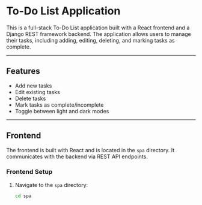 # To-Do List Application

This is a full-stack To-Do List application built with a React frontend and a Django REST framework backend. The application allows users to manage their tasks, including adding, editing, deleting, and marking tasks as complete.

---

## Features

- Add new tasks
- Edit existing tasks
- Delete tasks
- Mark tasks as complete/incomplete
- Toggle between light and dark modes

---

## Frontend

The frontend is built with React and is located in the `spa` directory. It communicates with the backend via REST API endpoints.

### Frontend Setup

1. Navigate to the `spa` directory:
   ```bash
   cd spa
